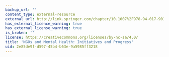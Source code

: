 ```yaml
---
backup_url: ''
content_type: external-resource
external_url: http://link.springer.com/chapter/10.1007%2F978-94-017-9017-8_14
has_external_licence_warning: true
has_external_license_warning: true
is_broken: ''
license: https://creativecommons.org/licenses/by-nc-sa/4.0/
title: 'NGOs and Mental Health: Initiatives and Progress'
uid: 2e85de9f-d597-45b4-b63e-9a5985ff3218
---
```

